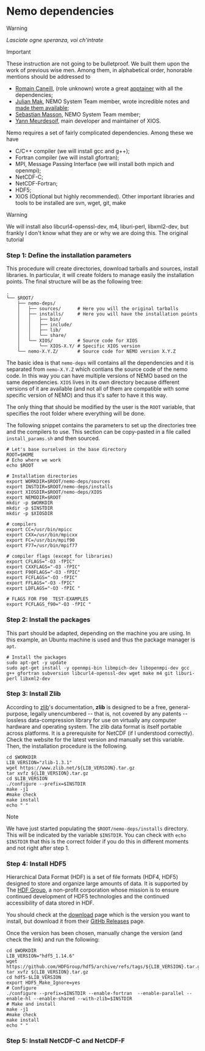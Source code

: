 # Nemo dependencies
> [!WARNING]
> *Lasciate ogne speranza, voi ch'intrate*

> [!IMPORTANT]
> These instruction are not going to be bulletproof. We built them upon the work of previous wise men. Among them, in alphabetical order, honorable mentions should be addressed to 
> * [Romain Caneill](https://romaincaneill.fr), (role unknown) wrote a great [apptainer](https://github.com/rcaneill/xnemogcm_test_data) with all the dependencies;
> * [Julian Mak](https://julianmak.github.io), NEMO System Team member, wrote incredible notes and [made them available](https://nemo-related.readthedocs.io/en/latest/index.html);
> * [Sebastian Masson](https://forge.nemo-ocean.eu/users/smasson/snippets), NEMO System Team member;
> * [Yann Meurdesoif](chapters/Install_dependencies.md), main developer and maintainer of XIOS.


Nemo requires a set of fairly complicated dependencies. Among these we have 
* C/C++ compiler (we will install gcc and g++);
* Fortran compiler (we will install gfortran);
* MPI, Message Passing Interface (we will install both mpich and openmpi);
* NetCDF-C;
* NetCDF-Fortran;
* HDF5;
* XIOS (Optional but highly recommended).
Other important libraries and tools to be installed are svn, wget, git, make 

> [!WARNING]
> We will install also libcurl4-openssl-dev, m4, liburi-perl, libxml2-dev, but frankly I don't know what they are or why we are doing this. The original tutorial 

### Step 1: Define the installation parameters
This procedure will create directories, download tarballs and sources, install libraries. In particular, it will create folders to manage easily the installation points. The final structure will be as the following tree:
```
.
└── $ROOT/
    ├── nemo-deps/
    │   ├── sources/      # Here you will the original tarballs
    │   ├── installs/     # Here you will have the installation points
    │   │   ├── bin/
    │   │   ├── include/
    │   │   ├── lib/
    │   │   └── share/
    │   └── XIOS/         # Source code for XIOS
    │       └── XIOS-X.Y/ # Specific XIOS version  
    └── nemo-X.Y.Z/       # Source code for NEMO version X.Y.Z
```
The basic idea is that `nemo-deps` will contains all the dependencies and it is separated from `nemo-X.Y.Z` which contians the source code of the nemo code. In this way you can have multiple versions of NEMO based on the same dependencies. `XIOS` lives in its own directory because different versions of it are available (and not all of them are compatible with some specific version of NEMO) and thus it's safer to have it this way. 

The only thing that should be modified by the user is the `ROOT` variable, that specifies the root folder where everything will be done. 

The following snippet contains the parameters to set up the directories tree and the compilers to use. This section can be copy-pasted in a file called `install_params.sh` and then sourced. 
```shell
# Let's base ourselves in the base directory
ROOT=$HOME
# Echo where we work
echo $ROOT

# Installation directories
export WORKDIR=$ROOT/nemo-deps/sources
export INSTDIR=$ROOT/nemo-deps/installs
export XIOSDIR=$ROOT/nemo-deps/XIOS
export NEMODIR=$ROOT
mkdir -p $WORKDIR
mkdir -p $INSTDIR
mkdir -p $XIOSDIR

# compilers
export CC=/usr/bin/mpicc
export CXX=/usr/bin/mpicxx
export FC=/usr/bin/mpif90
export F77=/usr/bin/mpif77

# compiler flags (except for libraries)
export CFLAGS="-O3 -fPIC"
export CXXFLAGS="-O3 -fPIC"
export F90FLAGS="-O3 -fPIC"
export FCFLAGS="-O3 -fPIC"
export FFLAGS="-O3 -fPIC"
export LDFLAGS="-O3 -fPIC "

# FLAGS FOR F90  TEST-EXAMPLES
export FCFLAGS_f90="-O3 -fPIC "
```

### Step 2: Install the packages
This part should be adapted, depending on the machine you are using. In this example, an Ubuntu machine is used and thus the package manager is `apt`. 
```shell
# Install the packages
sudo apt-get -y update
sudo apt-get install -y openmpi-bin libmpich-dev libopenmpi-dev gcc g++ gfortran subversion libcurl4-openssl-dev wget make m4 git liburi-perl libxml2-dev
```

### Step 3: Install Zlib
According to [zlib](https://www.zlib.net)'s documentation, **zlib** is designed to be a free, general-purpose, legally unencumbered -- that is, not covered by any patents -- lossless data-compression library for use on virtually any computer hardware and operating system. The zlib data format is itself portable across platforms. It is a prerequisite for NetCDF (if I understood correctly). Check the website for the latest version and manually set this variable. Then, the installation procedure is the following.
```shell
cd $WORKDIR
LIB_VERSION="zlib-1.3.1"
wget https://www.zlib.net/${LIB_VERSION}.tar.gz
tar xvfz ${LIB_VERSION}.tar.gz
cd $LIB_VERSION
./configure --prefix=$INSTDIR
make -j1
#make check
make install
echo " " 
```
> [!NOTE]
> We have just started populating the `$ROOT/nemo-deps/installs` directory. This will be indicated by the variable `$INSTDIR`. You can check with `echo $INSTDIR` that this is the correct folder if you do this in different moments and not right after step 1.

### Step 4: Install HDF5
Hierarchical Data Format (HDF) is a set of file formats (HDF4, HDF5) designed to store and organize large amounts of data. It is supported by The [HDF Group](https://www.hdfgroup.org), a non-profit corporation whose mission is to ensure continued development of HDF5 technologies and the continued accessibility of data stored in HDF.

You should check at the [download](https://support.hdfgroup.org/downloads/hdf5/hdf5_1_14_6.html) page which is the version you want to install, but download it from their [GitHb Releases](https://github.com/HDFGroup/hdf5/releases) page.

Once the version has been chosen, manually change the version (and check the link) and run the following:
```shell
cd $WORKDIR
LIB_VERSION="hdf5_1.14.6"
wget https://github.com/HDFGroup/hdf5/archive/refs/tags/${LIB_VERSION}.tar.gz
tar xvfz ${LIB_VERSION}.tar.gz
cd hdf5-$LIB_VERSION
export HDF5_Make_Ignore=yes
# Configure
./configure --prefix=$INSTDIR --enable-fortran  --enable-parallel --enable-hl --enable-shared --with-zlib=$INSTDIR
# Make and install
make -j1
#make check
make install
echo " " 
```

### Step 5: Install NetCDF-C and NetCDF-F
